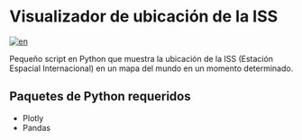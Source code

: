 # Visualizador de ubicación de la ISS

[![en](https://img.shields.io/badge/lang-en-blue.svg)](https://github.com/walgab/ISS_Locator)

Pequeño script en Python que muestra la ubicación de la ISS (Estación Espacial Internacional) en un mapa del mundo en un momento determinado.

## Paquetes de Python requeridos
- Plotly
- Pandas
